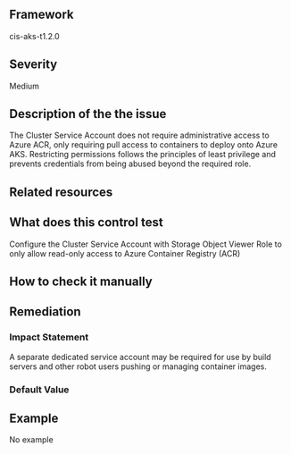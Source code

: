 ## Framework
cis-aks-t1.2.0
 
## Severity
Medium

## Description of the the issue
The Cluster Service Account does not require administrative access to Azure ACR, only requiring pull access to containers to deploy onto Azure AKS. Restricting permissions follows the principles of least privilege and prevents credentials from being abused beyond the required role.
 
## Related resources

## What does this control test
Configure the Cluster Service Account with Storage Object Viewer Role to only allow read-only access to Azure Container Registry (ACR)
 
## How to check it manually

## Remediation

 
### Impact Statement
A separate dedicated service account may be required for use by build servers and other robot users pushing or managing container images.
### Default Value

## Example
No example
